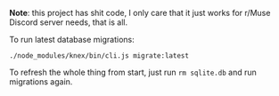 **Note**: this project has shit code, I only care that it just works for r/Muse Discord server needs, that is all.

To run latest database migrations:

`./node_modules/knex/bin/cli.js migrate:latest`

To refresh the whole thing from start, just run `rm sqlite.db` and run migrations again.